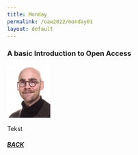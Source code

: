 ```yaml
---
title: Monday
permalink: /oaw2022/monday01
layout: default
---
```


### A basic Introduction to Open Access 

<img src="/images/bder kopier.jpg" alt="Benjamin Derksen" style="height: 20%; width:20%;"/>

Tekst

##### [BACK](https://openaccess.dk/oaw2022#programme-of-the-danish-open-access-week-2022)
